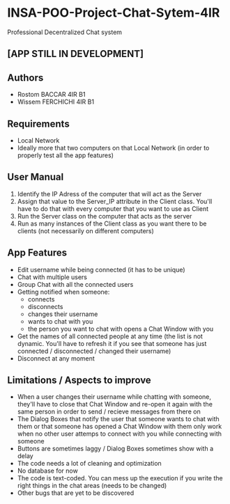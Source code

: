 # INSA-POO-Project-Chat-Sytem-4IR
Professional Decentralized Chat system

## [APP STILL IN DEVELOPMENT]

## Authors
- Rostom BACCAR 4IR B1
- Wissem FERCHICHI 4IR B1

## Requirements
- Local Network
- Ideally more that two computers on that Local Network (in order to properly test all the app features)

## User Manual
1. Identify the IP Adress of the computer that will act as the Server
2. Assign that value to the Server_IP attribute in the Client class. You'll have to do that with every computer that you want to use as Client
3. Run the Server class on the computer that acts as the server
4. Run as many instances of the Client class as you want there to be clients (not necessarily on different computers)

## App Features
- Edit username while being connected (it has to be unique)
- Chat with multiple users
- Group Chat with all the connected users
- Getting notified when someone:
  - connects
  - disconnects
  - changes their username
  - wants to chat with you
  - the person you want to chat with opens a Chat Window with you
- Get the names of all connected people at any time (the list is not dynamic. You'll have to refresh it if you see that someone has just connected / disconnected / changed their username)
- Disconnect at any moment

## Limitations / Aspects to improve
- When a user changes their username while chatting with someone, they'll have to close that Chat Window and re-open it again with the same person in order to send / recieve messages from there on
- The Dialog Boxes that notify the user that someone wants to chat with them or that someone has opened a Chat Window with them only work when no other user attemps to connect with you while connecting with someone
- Buttons are sometimes laggy / Dialog Boxes sometimes show with a delay
- The code needs a lot of cleaning and optimization
- No database for now
- The code is text-coded. You can mess up the execution if you write the right things in the chat areas (needs to be changed)
- Other bugs that are yet to be discovered

